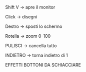Shift V      ->   apre il monitor

Click        ->   disegni

Destro       ->   sposti lo schermo

Rotella      ->   zoom 0-100

PULISCI			 ->		cancella tutto

INDIETRO		 ->		torna indietro di 1

EFFETTI
BOTTONI DA SCHIACCIARE
